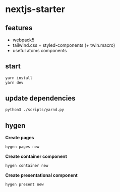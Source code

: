 # nextjs-starter

## features

- webpack5
- tailwind.css + styled-components (+ twin.macro)
- useful atoms components

## start

```sh
yarn install
yarn dev
```

## update dependencies

```sh
python3 ./scripts/yarnd.py
```

## hygen

**Create pages**

```sh
hygen pages new
```

**Create container component**

```sh
hygen container new
```

**Create presentational component**

```sh
hygen present new
```
